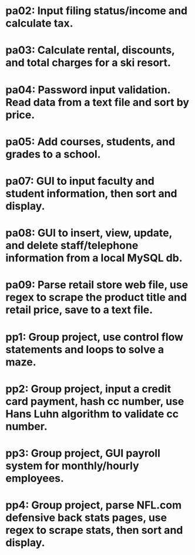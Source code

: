 # pa02: Input filing status/income and calculate tax. 
# pa03: Calculate rental, discounts, and total charges for a ski resort. 
# pa04: Password input validation. Read data from a text file and sort by price. 
# pa05: Add courses, students, and grades to a school. 
# pa07: GUI to input faculty and student information, then sort and display. 
# pa08: GUI to insert, view, update, and delete staff/telephone information from a local MySQL db.
# pa09: Parse retail store web file, use regex to scrape the product title and retail price, save to a text file.
# pp1: Group project, use control flow statements and loops to solve a maze.
# pp2: Group project, input a credit card payment, hash cc number, use Hans Luhn algorithm to validate cc number.
# pp3: Group project, GUI payroll system for monthly/hourly employees.
# pp4: Group project, parse NFL.com defensive back stats pages, use regex to scrape stats, then sort and display.
